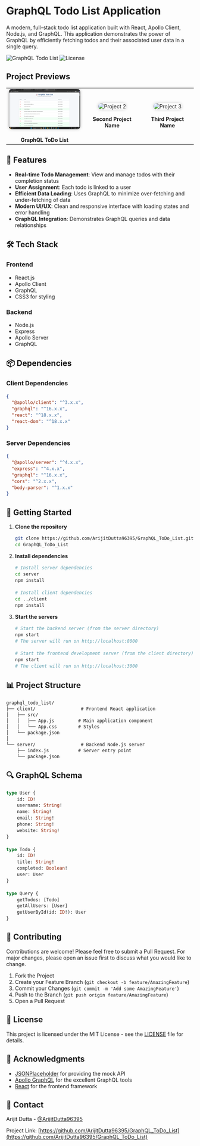 # GraphQL Todo List Application

A modern, full-stack todo list application built with React, Apollo Client, Node.js, and GraphQL. This application demonstrates the power of GraphQL by efficiently fetching todos and their associated user data in a single query.

![GraphQL Todo List](https://img.shields.io/badge/GraphQL-Todo%20List-blue)
![License](https://img.shields.io/badge/license-MIT-green)

## Project Previews

<table>
  <tr>
    <td align="center">
      <img src="https://github.com/ArijitDutta96395/GraphQL_ToDo_List/blob/main/pic1.png?raw=true" alt="Project 1" width="200" style="border-radius: 8px; box-shadow: 0 0 8px rgba(0,0,0,0.2);" />
      <br/><br/>
      <b>GraphQL ToDo List</b>
    </td>
    <td align="center">
      <img src="https://github.com/ArijitDutta96395/Another-Repo/blob/main/image2.png?raw=true" alt="Project 2" width="200" style="border-radius: 8px; box-shadow: 0 0 8px rgba(0,0,0,0.2);" />
      <br/><br/>
      <b>Second Project Name</b>
    </td>
    <td align="center">
      <img src="https://github.com/ArijitDutta96395/Third-Repo/blob/main/image3.png?raw=true" alt="Project 3" width="200" style="border-radius: 8px; box-shadow: 0 0 8px rgba(0,0,0,0.2);" />
      <br/><br/>
      <b>Third Project Name</b>
    </td>
  </tr>
</table>

## 🚀 Features

- **Real-time Todo Management**: View and manage todos with their completion status
- **User Assignment**: Each todo is linked to a user
- **Efficient Data Loading**: Uses GraphQL to minimize over-fetching and under-fetching of data
- **Modern UI/UX**: Clean and responsive interface with loading states and error handling
- **GraphQL Integration**: Demonstrates GraphQL queries and data relationships

## 🛠️ Tech Stack

### Frontend
- React.js
- Apollo Client
- GraphQL
- CSS3 for styling

### Backend
- Node.js
- Express
- Apollo Server
- GraphQL

## 📦 Dependencies

### Client Dependencies
```json
{
  "@apollo/client": "^3.x.x",
  "graphql": "^16.x.x",
  "react": "^18.x.x",
  "react-dom": "^18.x.x"
}
```

### Server Dependencies
```json
{
  "@apollo/server": "^4.x.x",
  "express": "^4.x.x",
  "graphql": "^16.x.x",
  "cors": "^2.x.x",
  "body-parser": "^1.x.x"
}
```

## 🚀 Getting Started

1. **Clone the repository**
   ```bash
   git clone https://github.com/ArijitDutta96395/GraphQL_ToDo_List.git
   cd GraphQL_ToDo_List
   ```

2. **Install dependencies**
   ```bash
   # Install server dependencies
   cd server
   npm install

   # Install client dependencies
   cd ../client
   npm install
   ```

3. **Start the servers**
   ```bash
   # Start the backend server (from the server directory)
   npm start
   # The server will run on http://localhost:8000

   # Start the frontend development server (from the client directory)
   npm start
   # The client will run on http://localhost:3000
   ```

## 📊 Project Structure

```
graphql_todo_list/
├── client/                 # Frontend React application
│   ├── src/
│   │   ├── App.js         # Main application component
│   │   └── App.css        # Styles
│   └── package.json
│
└── server/                 # Backend Node.js server
    ├── index.js           # Server entry point
    └── package.json
```

## 🔍 GraphQL Schema

```graphql
type User {
    id: ID!
    username: String!
    name: String!
    email: String!
    phone: String!
    website: String!
}

type Todo {
    id: ID!
    title: String!
    completed: Boolean!
    user: User
}

type Query {
    getTodos: [Todo]
    getAllUsers: [User]
    getUserById(id: ID!): User
}
```

## 🤝 Contributing

Contributions are welcome! Please feel free to submit a Pull Request. For major changes, please open an issue first to discuss what you would like to change.

1. Fork the Project
2. Create your Feature Branch (`git checkout -b feature/AmazingFeature`)
3. Commit your Changes (`git commit -m 'Add some AmazingFeature'`)
4. Push to the Branch (`git push origin feature/AmazingFeature`)
5. Open a Pull Request

## 📝 License

This project is licensed under the MIT License - see the [LICENSE](LICENSE) file for details.

## 👏 Acknowledgments

- [JSONPlaceholder](https://jsonplaceholder.typicode.com/) for providing the mock API
- [Apollo GraphQL](https://www.apollographql.com/) for the excellent GraphQL tools
- [React](https://reactjs.org/) for the frontend framework

## 📧 Contact

Arijit Dutta - [@ArijitDutta96395](https://github.com/ArijitDutta96395)

Project Link: [https://github.com/ArijitDutta96395/GraphQL_ToDo_List](https://github.com/ArijitDutta96395/GraphQL_ToDo_List)
